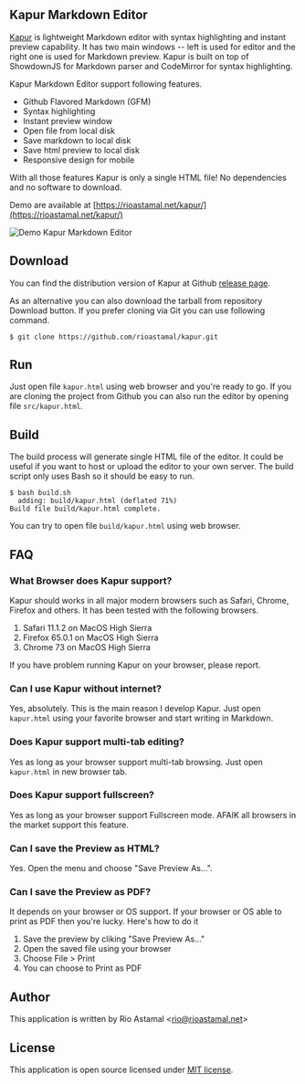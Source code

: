 ## Kapur Markdown Editor

[Kapur](https://github.com/rioastamal/kapur/) is lightweight Markdown editor with syntax highlighting and instant preview capability. It has two main windows -- left is used for editor and the right one is used for Markdown preview. Kapur is built on top of ShowdownJS for Markdown parser and CodeMirror for syntax highlighting.

Kapur Markdown Editor support following features.

- Github Flavored Markdown (GFM)
- Syntax highlighting
- Instant preview window
- Open file from local disk
- Save markdown to local disk
- Save html preview to local disk
- Responsive design for mobile

With all those features Kapur is only a single HTML file! No dependencies and no software to download.

Demo are available at [https://rioastamal.net/kapur/](https://rioastamal.net/kapur/)

![Demo Kapur Markdown Editor](https://s3.amazonaws.com/rioastamal-assets/kapur/kapur-demo.gif)

## Download

You can find the distribution version of Kapur at Github [release page](https://github.com/rioastamal/kapur/releases).

As an alternative you can also download the tarball from repository Download button. If you prefer cloning via Git you can use following command.

```
$ git clone https://github.com/rioastamal/kapur.git
```

## Run

Just open file `kapur.html` using web browser and you're ready to go. If you are cloning the project from Github you can also run the editor by opening file `src/kapur.html`.

## Build

The build process will generate single HTML file of the editor. It could be useful if you want to host or upload the editor to your own server. The build script only uses Bash so it should be easy to run.

```
$ bash build.sh
  adding: build/kapur.html (deflated 71%)
Build file build/kapur.html complete.
```

You can try to open file `build/kapur.html` using web browser.

## FAQ

### What Browser does Kapur support?

Kapur should works in all major modern browsers such as Safari, Chrome, Firefox and others. It has been tested with the following browsers.

1. Safari 11.1.2 on MacOS High Sierra
2. Firefox 65.0.1 on MacOS High Sierra
3. Chrome 73 on MacOS High Sierra

If you have problem running Kapur on your browser, please report.

### Can I use Kapur without internet?

Yes, absolutely. This is the main reason I develop Kapur. Just open `kapur.html` using your favorite browser and start writing in Markdown.

### Does Kapur support multi-tab editing?

Yes as long as your browser support multi-tab browsing. Just open `kapur.html` in new browser tab.

### Does Kapur support fullscreen?

Yes as long as your browser support Fullscreen mode. AFAIK all browsers in the market support this feature.

### Can I save the Preview as HTML?

Yes. Open the menu and choose "Save Preview As...".

### Can I save the Preview as PDF?

It depends on your browser or OS support. If your browser or OS able to print as PDF then you're lucky. Here's how to do it

1. Save the preview by cliking "Save Preview As..." 
2. Open the saved file using your browser
3. Choose File > Print 
4. You can choose to Print as PDF

## Author

This application is written by Rio Astamal \<rio@rioastamal.net>

## License

This application is open source licensed under [MIT license](http://opensource.org/licenses/MIT).